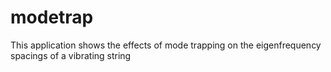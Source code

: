 # modetrap
This application shows the effects of mode trapping on the eigenfrequency spacings of a vibrating string

